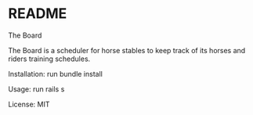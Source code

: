 # README

The Board

The Board is a scheduler for horse stables to keep track of its horses and riders training schedules.

Installation:
run bundle install

Usage:
run rails s

License:
MIT

